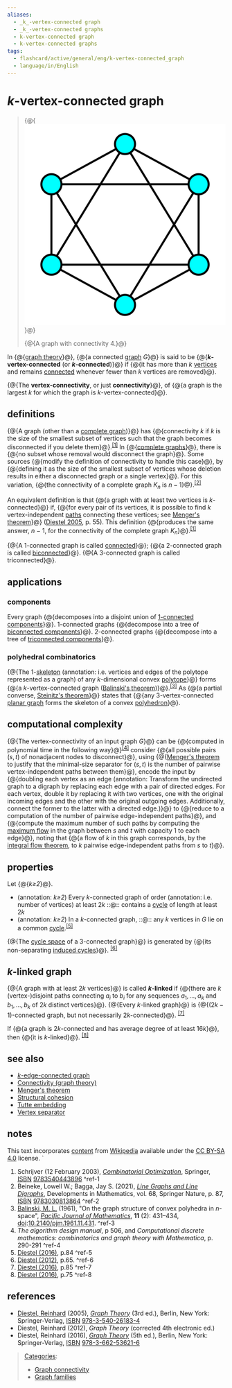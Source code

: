 ```yaml
---
aliases:
  - _k_-vertex-connected graph
  - _k_-vertex-connected graphs
  - k-vertex-connected graph
  - k-vertex-connected graphs
tags:
  - flashcard/active/general/eng/k-vertex-connected_graph
  - language/in/English
---
```


# _k_-vertex-connected graph

> {@{![A graph with connectivity 4](../../archives/Wikimedia%20Commons/4-connected%20graph.svg)}@}
>
> {@{A graph with connectivity 4.}@} <!--SR:!2026-01-02,280,330!2026-01-18,292,330-->

In {@{[graph theory](graph%20theory.md)}@}, {@{a connected [graph](graph%20(discrete%20mathematics).md) _G_}@} is said to be {@{___k_-vertex-connected__ \(or ___k_-connected__\)}@} if {@{it has more than _k_ [vertices](vertex%20(graph%20theory).md) and remains [connected](connectivity%20(graph%20theory).md) whenever fewer than _k_ vertices are removed}@}. <!--SR:!2026-01-05,282,330!2026-01-19,293,330!2026-01-06,283,330!2025-12-17,265,330-->

{@{The __vertex-connectivity__, or just __connectivity__}@}, of {@{a graph is the largest _k_ for which the graph is _k_-vertex-connected}@}. <!--SR:!2026-01-07,284,330!2025-09-15,189,310-->

## definitions

{@{A graph \(other than a [complete graph](complete%20graph.md)\)}@} has {@{connectivity _k_ if _k_ is the size of the smallest subset of vertices such that the graph becomes disconnected if you delete them}@}.<sup>[\[1\]](#^ref-1)</sup> In {@{[complete graphs](complete%20graph.md)}@}, there is {@{no subset whose removal would disconnect the graph}@}. Some sources {@{modify the definition of connectivity to handle this case}@}, by {@{defining it as the size of the smallest subset of vertices whose deletion results in either a disconnected graph or a single vertex}@}. For this variation, {@{the connectivity of a complete graph $K_{n}$ is $n-1$}@}.<sup>[\[2\]](#^ref-2)</sup> <!--SR:!2026-01-01,279,330!2025-10-06,195,310!2026-01-11,287,330!2026-01-20,294,330!2025-12-21,270,330!2025-12-20,269,330!2025-09-24,185,310-->

An equivalent definition is that {@{a graph with at least two vertices is _k_-connected}@} if, {@{for every pair of its vertices, it is possible to find _k_ vertex-independent [paths](path%20(graph%20theory).md) connecting these vertices; see [Menger's theorem](Menger's%20theorem.md)}@} \([Diestel 2005](#CITEREFDiestel2005), p. 55\). This definition {@{produces the same answer, _n_ − 1, for the connectivity of the complete graph _K_<sub>_n_</sub>}@}.<sup>[\[1\]](#^ref-1)</sup> <!--SR:!2025-09-14,188,310!2025-11-04,196,270!2025-09-21,193,310-->

{@{A 1-connected graph is called [connected](connectivity%20(graph%20theory).md#connected%20vertices%20and%20graphs)}@}; {@{a 2-connected graph is called [biconnected](biconnected%20graph.md)}@}. {@{A 3-connected graph is called triconnected}@}. <!--SR:!2025-12-26,274,330!2025-12-10,262,330!2025-12-17,268,330-->

## applications

### components

Every graph {@{decomposes into a disjoint union of [1-connected components](component%20(graph%20theory).md)}@}. 1-connected graphs {@{decompose into a tree of [biconnected components](biconnected%20component.md)}@}. 2-connected graphs {@{decompose into a tree of [triconnected components](SPQR%20tree.md)}@}. <!--SR:!2026-01-13,289,330!2025-12-06,259,330!2025-08-29,175,310-->

### polyhedral combinatorics

{@{The 1-[skeleton](n-skeleton.md) (annotation: i.e. vertices and edges of the polytope represented as a graph) of any _k_-dimensional convex [polytope](polytope.md)}@} forms {@{a _k_-vertex-connected graph \([Balinski's theorem](Balinski's%20theorem.md)\)}@}.<sup>[\[3\]](#^ref-3)</sup> As {@{a partial converse, [Steinitz's theorem](Steinitz's%20theorem.md)}@} states that {@{any 3-vertex-connected [planar graph](planar%20graph.md) forms the skeleton of a convex [polyhedron](polyhedron.md)}@}. <!--SR:!2025-10-28,192,270!2025-08-12,120,230!2026-01-08,285,330!2025-12-05,211,270-->

## computational complexity

{@{The vertex-connectivity of an input graph _G_}@} can be {@{computed in polynomial time in the following way}@}<sup>[\[4\]](#^ref-4)</sup> consider {@{all possible pairs $(s,t)$ of nonadjacent nodes to disconnect}@}, using {@{[Menger's theorem](Menger's%20theorem.md) to justify that the minimal-size separator for $(s,t)$ is the number of pairwise vertex-independent paths between them}@}, encode the input by {@{doubling each vertex as an edge (annotation: Transform the undirected graph to a digraph by replacing each edge with a pair of directed edges. For each vertex, double it by replacing it with two vertices, one with the original incoming edges and the other with the original outgoing edges. Additionally, connect the former to the latter with a directed edge.)}@} to {@{reduce to a computation of the number of pairwise edge-independent paths}@}, and {@{compute the maximum number of such paths by computing the [maximum flow](maximum%20flow%20problem.md) in the graph between $s$ and $t$ with capacity 1 to each edge}@}, noting that {@{a flow of $k$ in this graph corresponds, by the [integral flow theorem](maximum%20flow%20problem.md#integral%20flow%20theorem), to $k$ pairwise edge-independent paths from $s$ to $t$}@}. <!--SR:!2026-01-12,288,330!2025-09-09,184,310!2026-09-24,468,310!2025-11-29,206,270!2025-09-17,190,310!2025-09-20,193,310!2025-08-30,175,310!2026-01-03,281,330-->

## properties

Let {@{_k≥2_}@}. <!--SR:!2025-12-18,266,330-->

- (annotation: _k≥2_) Every _k_-connected graph of order (annotation: i.e. number of vertices) at least $2k$ ::@:: contains a [cycle](cycle%20(graph%20theory).md) of length at least $2k$ <!--SR:!2026-06-11,320,250!2025-12-29,228,270-->
- (annotation: _k≥2_) In a _k_-connected graph, ::@:: any $k$ vertices in $G$ lie on a common [cycle](cycle%20(graph%20theory).md).<sup>[\[5\]](#^ref-5)</sup> <!--SR:!2026-03-23,312,290!2025-09-10,185,310-->

{@{The [cycle space](cycle%20space.md) of a 3-connected graph}@} is generated by {@{its non-separating [induced cycles](induced%20path.md)}@}. <sup>[\[6\]](#^ref-6)</sup> <!--SR:!2026-06-25,365,290!2025-11-09,214,290-->

## _k_-linked graph

{@{A graph with at least $2k$ vertices}@} is called ___k_-linked__ if {@{there are $k$ (vertex-)disjoint paths connecting $a_i$ to $b_i$ for any sequences $a_{1},\dots ,a_{k}$ and $b_{1},\dots ,b_{k}$ of $2k$ distinct vertices}@}. {@{Every _k_-linked graph}@} is {@{$(2k-1)$-connected graph, but not necessarily $2k$-connected}@}. <sup>[\[7\]](#^ref-7)</sup> <!--SR:!2027-06-23,686,330!2026-10-23,481,310!2025-12-04,257,330!2026-11-11,495,310-->

If {@{a graph is $2k$-connected and has average degree of at least $16k$}@}, then {@{it is $k$-linked}@}. <sup>[\[8\]](#^ref-8)</sup> <!--SR:!2025-10-25,77,250!2025-08-18,166,310-->

## see also

- [_k_-edge-connected graph](k-edge-connected%20graph.md)
- [Connectivity \(graph theory\)](connectivity%20(graph%20theory).md)
- [Menger's theorem](Menger's%20theorem.md)
- [Structural cohesion](structural%20cohesion.md)
- [Tutte embedding](Tutte%20embedding.md)
- [Vertex separator](vertex%20separator.md)

## notes

This text incorporates [content](https://en.wikipedia.org/wiki/k-vertex-connected_graph) from [Wikipedia](Wikipedia.md) available under the [CC BY-SA 4.0](https://creativecommons.org/licenses/by-sa/4.0/) license.
`

1. <a id="CITEREFSchrijver2003"></a> Schrijver \(12 February 2003\), [_Combinatorial Optimization_](https://books.google.com/books?id=mqGeSQ6dJycC&q=%22k-vertex-connected+%22), Springer, [ISBN](ISBN.md) [9783540443896](https://en.wikipedia.org/wiki/Special:BookSources/9783540443896) <a id="^ref-1"></a>^ref-1
2. <a id="CITEREFBeinekeBagga2021"></a> Beineke, Lowell W.; Bagga, Jay S. \(2021\), [_Line Graphs and Line Digraphs_](https://books.google.com/books?id=um1LEAAAQBAJ&pg=PA87), Developments in Mathematics, vol. 68, Springer Nature, p. 87, [ISBN](ISBN.md) [9783030813864](https://en.wikipedia.org/wiki/Special:BookSources/9783030813864) <a id="^ref-2"></a>^ref-2
3. <a id="CITEREFBalinski1961"></a> [Balinski, M. L.](Michel%20Balinski.md) \(1961\), "On the graph structure of convex polyhedra in _n_-space", _[Pacific Journal of Mathematics](Pacific%20Journal%20of%20Mathematics.md)_, __11__ \(2\): 431–434, [doi](digital%20object%20identifier.md):[10.2140/pjm.1961.11.431](https://doi.org/10.2140%2Fpjm.1961.11.431). <a id="^ref-3"></a>^ref-3
4. _The algorithm design manual_, p 506, and _Computational discrete mathematics: combinatorics and graph theory with Mathematica_, p. 290-291 <a id="^ref-4"></a>^ref-4
5. [Diestel \(2016\)](#CITEREFDiestel2016), p.84 <a id="^ref-5"></a>^ref-5
6. [Diestel \(2012\)](#CITEREFDiestel2012), p.65. <a id="^ref-6"></a>^ref-6
7. [Diestel \(2016\)](#CITEREFDiestel2016), p.85 <a id="^ref-7"></a>^ref-7
8. [Diestel \(2016\)](#CITEREFDiestel2016), p.75 <a id="^ref-8"></a>^ref-8

## references

- <a id="CITEREFDiestel2005"></a> [Diestel, Reinhard](Reinhard%20Diestel.md) \(2005\), [_Graph Theory_](http://www.math.uni-hamburg.de/home/diestel/books/graph.theory/) \(3rd ed.\), Berlin, New York: Springer-Verlag, [ISBN](ISBN.md) [978-3-540-26183-4](https://en.wikipedia.org/wiki/Special:BookSources/978-3-540-26183-4)
- <a id="CITEREFDiestel2012"></a> Diestel, Reinhard \(2012\), _Graph Theory_ \(corrected 4th electronic ed.\)
- <a id="CITEREFDiestel2016"></a> Diestel, Reinhard \(2016\), [_Graph Theory_](https://diestel-graph-theory.com/index.html) \(5th ed.\), Berlin, New York: Springer-Verlag, [ISBN](ISBN.md) [978-3-662-53621-6](https://en.wikipedia.org/wiki/Special:BookSources/978-3-662-53621-6)

> [Categories](https://en.wikipedia.org/wiki/Help:Category):
>
> - [Graph connectivity](https://en.wikipedia.org/wiki/Category:Graph%20connectivity)
> - [Graph families](https://en.wikipedia.org/wiki/Category:Graph%20families)
